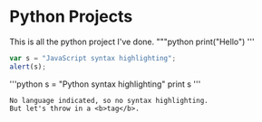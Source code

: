 # Python Projects
This is all the python project I've done.
"""python
print("Hello")
'''

```javascript
var s = "JavaScript syntax highlighting";
alert(s);
```
 
'''python
s = "Python syntax highlighting"
print s
'''
 
```
No language indicated, so no syntax highlighting. 
But let's throw in a <b>tag</b>.
```
